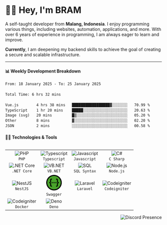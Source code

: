 # 👋🏻 Hey, I'm BRAM

A self-taught developer from **Malang, Indonesia**. I enjoy programming various things, including websites, automation, applications, and more. With over 6 years of experience in programming, I am always eager to learn and improve.

**Currently**, I am deepening my backend skills to achieve the goal of creating a secure and scalable infrastructure.

---

#### 📊 Weekly Development Breakdown

<!--START_SECTION:waka-->

```txt
From: 18 January 2025 - To: 25 January 2025

Total Time: 6 hrs 32 mins

Vue.js        4 hrs 38 mins   █████████████████▓░░░░░░░   70.99 %
TypeScript    1 hr 20 mins    █████░░░░░░░░░░░░░░░░░░░░   20.63 %
Image (svg)   20 mins         █▒░░░░░░░░░░░░░░░░░░░░░░░   05.20 %
Other         8 mins          ▓░░░░░░░░░░░░░░░░░░░░░░░░   02.20 %
JSON          2 mins          ░░░░░░░░░░░░░░░░░░░░░░░░░   00.58 %
```

<!--END_SECTION:waka-->

#### 🧑‍💻 Technologies & Tools

<div>
  <table align="left">
    <tr width="100%">
      <td>
          <div align="center">
            <img width="50" alt="PHP" src="https://cdn.jsdelivr.net/gh/bramanda48/bramanda48@main/assets/php.svg"><br/>
            <code>PHP</code>
          </div>
      </td>
      <td>
          <div align="center">
            <img width="50" alt="Typescript" src="https://cdn.jsdelivr.net/gh/bramanda48/bramanda48@main/assets/typescript.svg"><br/>
            <code>Typescript</code>
          </div>
      </td>
      <td>
          <div align="center">
            <img width="50" alt="Javascript" src="https://cdn.jsdelivr.net/gh/bramanda48/bramanda48@main/assets/javascript.svg"><br/>
            <code>Javascript</code>
          </div>
      </td>
      <td>
          <div align="center">
            <img width="50" alt="C#" src="https://cdn.worldvectorlogo.com/logos/c--4.svg"><br/>
            <code>C Sharp</code>
          </div>
      </td>
    </tr>
    <tr>
      <td>
          <div align="center">
            <img width="50" alt=".NET Core" src="https://cdn.jsdelivr.net/gh/bramanda48/bramanda48@main/assets/netcore.svg"><br/>
            <code>.NET Core</code>
          </div>
      </td>
      <td>
          <div align="center">
            <img width="50" alt="VB.NET" src="https://gitconnected.com/public/images/tutorials/svg/visual-basic-net-vb.svg"><br/>
            <code>VB.NET</code>
          </div>
      </td>
      <td>
          <div align="center">
            <img width="50" alt="SQL" src="https://www.svgrepo.com/show/331760/sql-database-generic.svg"><br/>
            <code>SQL Syntax</code>
          </div>
      </td>
      <td>
          <div align="center">
            <img width="50" alt="Node.js" src="https://static-00.iconduck.com/assets.00/nodejs-icon-512x512-vl7ew1eg.png"><br/>
            <code>Node.js</code>
          </div>
      </td>
    </tr>
    <tr>
      <td>
          <div align="center">
            <img width="50" alt="NestJS" src="https://cdn.worldvectorlogo.com/logos/nestjs.svg"><br/>
            <code>NestJS</code>
          </div>
      </td>
      <td>
          <div align="center">
            <img width="50" alt="Swagger" src="https://raw.githubusercontent.com/caputomarcos/node-red-contrib-swagger-js/master/icons/swagger.svg"><br/>
            <code>Swagger</code>
          </div>
      </td>
      <td>
          <div align="center">
            <img width="50" alt="Laravel" src="https://cdn.worldvectorlogo.com/logos/laravel-2.svg"><br/>
            <code>Laravel</code>
          </div>
      </td>
      <td>
          <div align="center">
            <img width="50" alt="Codeigniter" src="https://cdn.worldvectorlogo.com/logos/codeigniter.svg"><br/>
            <code>Codeigniter</code>
          </div>
      </td>
    </tr>
    <tr>
      <td>
          <div align="center">
            <img width="50" alt="Codeigniter" src="https://cdn.worldvectorlogo.com/logos/docker-4.svg"><br/>
            <code>Docker</code>
          </div>
      </td>
      <td>
          <div align="center">
            <img width="50" alt="Deno" src="https://upload.wikimedia.org/wikipedia/commons/8/84/Deno.svg"><br/>
            <code>Deno</code>
          </div>
      </td>
    </tr>
  </table>
    
  <a href="https://discord.com/users/351341508974084097" target="_blank" rel="nofollow">
    <img src="https://lanyard.cnrad.dev/api/351341508974084097?showDisplayName=true" alt="Discord Presence" align="right">
  </a>
</div>
